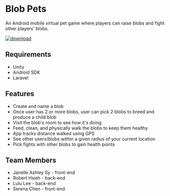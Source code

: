 # Blob Pets

An Android mobile virtual pet game where players can raise blobs and fight other players' blobs.

[![download](https://i.imgur.com/YOoTH4Y.png)](https://play.google.com/store/apps/details?id=com.Team2.BlobPets&hl=en&pcampaignid=MKT-Other-global-all-co-prtnr-py-PartBadge-Mar2515-1)

## Requirements

* Unity
* Android SDK
* Laravel

## Features

* Create and name a blob
* Once user has 2 or more blobs, user can pick 2 blobs to breed and produce a child blob
* Visit the blob's room to see how it's doing
* Feed, clean, and physically walk the blobs to keep them healthy
* App tracks distance walked using GPS
* See other users/blobs within a given radius of your current location
* Pick fights with other blobs to gain health points

## Team Members

* Janelle Ashley Sy - front-end
* Robert Hsieh - back-end
* Lulu Lee - back-end
* Serena Chen - front-end

